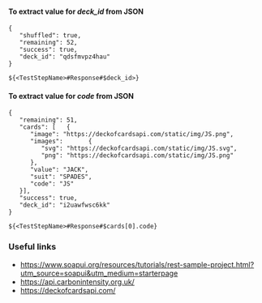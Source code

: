 

#### To extract value for *deck_id* from JSON
```
{
   "shuffled": true,
   "remaining": 52,
   "success": true,
   "deck_id": "qdsfmvpz4hau"
}
```
`${<TestStepName>#Response#$deck_id>}`

#### To extract value for *code* from JSON
```
{
   "remaining": 51,
   "cards": [   {
      "image": "https://deckofcardsapi.com/static/img/JS.png",
      "images":       {
         "svg": "https://deckofcardsapi.com/static/img/JS.svg",
         "png": "https://deckofcardsapi.com/static/img/JS.png"
      },
      "value": "JACK",
      "suit": "SPADES",
      "code": "JS"
   }],
   "success": true,
   "deck_id": "i2uawfwsc6kk"
}
```

`${<TestStepName>#Response#$cards[0].code}`

### Useful links

- https://www.soapui.org/resources/tutorials/rest-sample-project.html?utm_source=soapui&utm_medium=starterpage
- https://api.carbonintensity.org.uk/
- https://deckofcardsapi.com/


